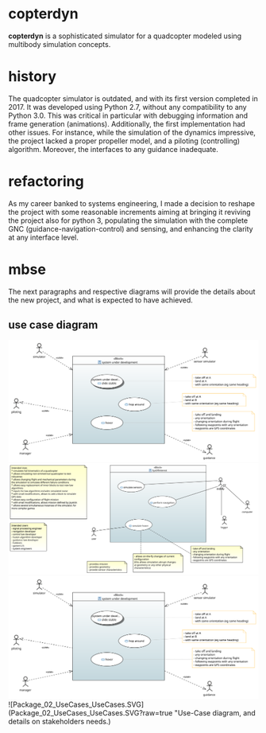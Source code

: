 # copterdyn

**copterdyn** is a sophisticated simulator for a quadcopter modeled using
multibody simulation concepts.

# history

The quadcopter simulator is outdated, and with its first version completed in 2017.
It was developed using Python 2.7, without any compatibility to any Python
3.0. This was critical in particular with debugging information and frame
generation (animations). Additionally, the first implementation had other issues.
For instance, while the simulation of the dynamics impressive, the project lacked a proper propeller model, and a
piloting (controlling) algorithm. Moreover, the interfaces to any guidance inadequate.

# refactoring

As my career banked to systems engineering, I made a decision to reshape the project
with some reasonable increments aiming at bringing it reviving the project also for
python 3, populating the simulation with the complete GNC
(guidance-navigation-control) and sensing, and enhancing the clarity at any
interface level.

# mbse

The next paragraphs and respective diagrams will provide the details about the new project, and what is
expected to have achieved.

## use case diagram

![Package_00_UseCases_Use_Cases.SVG](Package_00_UseCases_Use_Cases.SVG?raw=true "Use-Case diagram, and details on stakeholders (I myself!) needs.")
![Package_02_UseCases_UseCases.SVG](Package_02_UseCases_UseCases.SVG?raw=true "Use-Case diagram, and details on stakeholders (I myself!) needs.")
![Package_00_UseCases_Use_Cases.SVG](Package_00_UseCases_Use_Cases.SVG?raw=true "Use-Case diagram, and details on stakeholders needs.")
![Package_02_UseCases_UseCases.SVG](Package_02_UseCases_UseCases.SVG?raw=true "Use-Case diagram, and details on stakeholders needs.)
